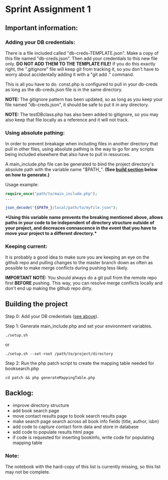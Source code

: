 # Sprint Assignment 1

## Important information:

### Adding your DB credentials:

There is a file included called "db-creds-TEMPLATE.json". Make a copy of this file named "db-creds.json". Then add your credentials to this new file only. 
**DO NOT ADD THEM TO THE TEMPLATE FILE!** If you do this exactly right, the ".gitignore" file will keep git from tracking it, so you don't have to worry about 
accidentally adding it with a "git add ." command.

This is all you have to do. const.php is configured to pull in your db-creds as long as the db-creds.json file is in the same directory.

**NOTE:** The gitignore pattern has been updated, so as long as you keep your file named "db-creds.json", it should be safe to put it in any directory.

**NOTE:** The testDBclass.php has also been added to gitignore, so you may also keep that file locally as a reference and it will not track.

### Using absolute pathing:

In order to prevent breakage when including files in another directory that pull in other files, using absolute pathing is the way to go for any scripts being 
included elsewhere that also have to pull in resources.

A main_include.php file can be generated to bind the project directory's absolute path with the variable name "$PATH_". **(See [build 
section](#building-the-project) below on how to generate.)**

Usage example:
```php
require_once("path/to/main_include.php");
...

json_decode("{$PATH_}/local/path/to/myfile.json");
```

**\*Using this variable name prevents the breaking mentioned above, allows paths in your code to be independent of directory structure outside of your 
project, and decreaces connascence in the event that you have to move your project to a different directory.\***

### Keeping current:

It is probably a good idea to make sure you are keeping an eye on the github repo and pulling changes to the master branch down as often as possible to make 
merge conflicts during pushing less likely.

**IMPORTANT NOTE:** You should always do a git pull from the remote repo first **BEFORE** pushing. This way, you can resolve merge conflicts locally and don't 
end up making the github repo dirty.

## Building the project

Step 0: Add your DB credentials ([see above](#adding-your-db-credentials)).

Step 1: Generate main_include.php and set your environment variables.

```
./setup.sh
```
or
```
./setup.sh --set-root /path/to/project/directory
```

Step 2: Run the php patch script to create the mapping table needed for booksearch.php

```
cd patch && php generateMappingTable.php
```

## Backlog:

- improve directory structure
- add book search page
- move contact results page to book search results page
- make search page search across all book info fields (title, author, isbn)
- add code to capture contact form data and store in database
- add code to populate results html page
- if code is requested for inserting bookinfo, write code for populating mapping table

### Note:

The notebook with the hard-copy of this list is currently missing, so this list may not be complete.
